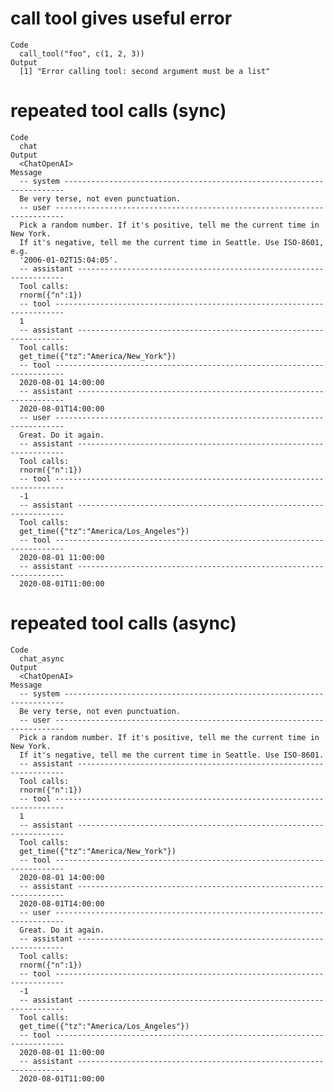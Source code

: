# call tool gives useful error

    Code
      call_tool("foo", c(1, 2, 3))
    Output
      [1] "Error calling tool: second argument must be a list"

# repeated tool calls (sync)

    Code
      chat
    Output
      <ChatOpenAI>
    Message
      -- system ----------------------------------------------------------------------
      Be very terse, not even punctuation.
      -- user ------------------------------------------------------------------------
      Pick a random number. If it's positive, tell me the current time in New York.
      If it's negative, tell me the current time in Seattle. Use ISO-8601, e.g.
      '2006-01-02T15:04:05'.
      -- assistant -------------------------------------------------------------------
      Tool calls:
      rnorm({"n":1})
      -- tool ------------------------------------------------------------------------
      1
      -- assistant -------------------------------------------------------------------
      Tool calls:
      get_time({"tz":"America/New_York"})
      -- tool ------------------------------------------------------------------------
      2020-08-01 14:00:00
      -- assistant -------------------------------------------------------------------
      2020-08-01T14:00:00
      -- user ------------------------------------------------------------------------
      Great. Do it again.
      -- assistant -------------------------------------------------------------------
      Tool calls:
      rnorm({"n":1})
      -- tool ------------------------------------------------------------------------
      -1
      -- assistant -------------------------------------------------------------------
      Tool calls:
      get_time({"tz":"America/Los_Angeles"})
      -- tool ------------------------------------------------------------------------
      2020-08-01 11:00:00
      -- assistant -------------------------------------------------------------------
      2020-08-01T11:00:00

# repeated tool calls (async)

    Code
      chat_async
    Output
      <ChatOpenAI>
    Message
      -- system ----------------------------------------------------------------------
      Be very terse, not even punctuation.
      -- user ------------------------------------------------------------------------
      Pick a random number. If it's positive, tell me the current time in New York.
      If it's negative, tell me the current time in Seattle. Use ISO-8601.
      -- assistant -------------------------------------------------------------------
      Tool calls:
      rnorm({"n":1})
      -- tool ------------------------------------------------------------------------
      1
      -- assistant -------------------------------------------------------------------
      Tool calls:
      get_time({"tz":"America/New_York"})
      -- tool ------------------------------------------------------------------------
      2020-08-01 14:00:00
      -- assistant -------------------------------------------------------------------
      2020-08-01T14:00:00
      -- user ------------------------------------------------------------------------
      Great. Do it again.
      -- assistant -------------------------------------------------------------------
      Tool calls:
      rnorm({"n":1})
      -- tool ------------------------------------------------------------------------
      -1
      -- assistant -------------------------------------------------------------------
      Tool calls:
      get_time({"tz":"America/Los_Angeles"})
      -- tool ------------------------------------------------------------------------
      2020-08-01 11:00:00
      -- assistant -------------------------------------------------------------------
      2020-08-01T11:00:00

